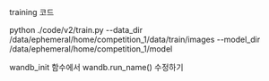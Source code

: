 training 코드

python ./code/v2/train.py --data_dir /data/ephemeral/home/competition_1/data/train/images --model_dir /data/ephemeral/home/competition_1/model

wandb_init 함수에서 wandb.run_name() 수정하기
